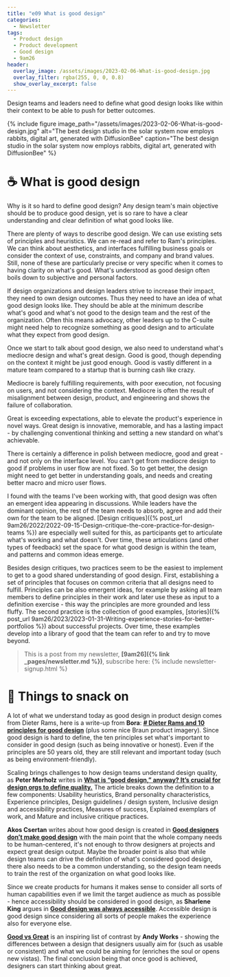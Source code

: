 ```yaml
---
title: "e09 What is good design"
categories:
  - Newsletter
tags:
  - Product design
  - Product development
  - Good design
  - 9am26
header:
  overlay_image: /assets/images/2023-02-06-What-is-good-design.jpg
  overlay_filter: rgba(255, 0, 0, 0.8)
  show_overlay_excerpt: false
---
```


Design teams and leaders need to define what good design looks like within their context to be able to push for better outcomes.

{% include figure image_path="/assets/images/2023-02-06-What-is-good-design.jpg" alt="The best design studio in the solar system now employs rabbits, digital art, generated with DiffusionBee" caption="The best design studio in the solar system now employs rabbits, digital art, generated with DiffusionBee" %}

# ☕ What is good design

Why is it so hard to define good design? Any design team's main objective should be to produce good design, yet is so rare to have a clear understanding and clear definition of what good looks like.

There are plenty of ways to describe good design. We can use existing sets of principles and heuristics. We can re-read and refer to Ram's principles. We can think about aesthetics, and interfaces fulfilling business goals or consider the context of use, constraints, and company and brand values. Still, none of these are particularly precise or very specific when it comes to having clarity on what's good. What's understood as good design often boils down to subjective and personal factors.

If design organizations and design leaders strive to increase their impact, they need to own design outcomes. Thus they need to have an idea of what good design looks like. They should be able at the minimum describe what's good and what's not good to the design team and the rest of the organization. Often this means advocacy, other leaders up to the C-suite might need help to recognize something as good design and to articulate what they expect from good design.

Once we start to talk about good design, we also need to understand what's mediocre design and what's great design. Good is good, though depending on the context it might be just good enough. Good is vastly different in a mature team compared to a startup that is burning cash like crazy.

Mediocre is barely fulfilling requirements, with poor execution, not focusing on users, and not considering the context. Mediocre is often the result of misalignment between design, product, and engineering and shows the failure of collaboration. 

Great is exceeding expectations, able to elevate the product's experience in novel ways. Great design is innovative, memorable, and has a lasting impact - by challenging conventional thinking and setting a new standard on what's achievable.

There is certainly a difference in polish between mediocre, good and great - and not only on the interface level. You can't get from mediocre design to good if problems in user flow are not fixed. So to get better, the design might need to get better in understanding goals, and needs and creating better macro and micro user flows.

I found with the teams I've been working with, that good design was often an emergent idea appearing in discussions. While leaders have the dominant opinion, the rest of the team needs to absorb, agree and add their own for the team to be aligned. [Design critiques]({% post_url 9am26/2022/2022-09-15-Design-critique-the-core-practice-for-design-teams %}) are especially well suited for this, as participants get to articulate what's working and what doesn't. Over time, these articulations (and other types of feedback) set the space for what good design is within the team, and patterns and common ideas emerge.

Besides design critiques, two practices seem to be the easiest to implement to get to a good shared understanding of good design. First, establishing a set of principles that focuses on common criteria that all designs need to fulfill. Principles can be also emergent ideas, for example by asking all team members to define principles in their work and later use these as input to a definition exercise - this way the principles are more grounded and less fluffy. The second practice is the collection of good examples, [stories]({% post_url 9am26/2023/2023-01-31-Writing-experience-stories-for-better-portfolios %}) about successful projects. Over time, these examples develop into a library of good that the team can refer to and try to move beyond.

> This is a post from my newsletter, **[9am26]({% link _pages/newsletter.md %})**, subscribe here:
> {% include newsletter-signup.html %}

# 🍪 Things to snack on

A lot of what we understand today as good design in product design comes from Dieter Rams, here is a write-up from  **Bora**: **[# Dieter Rams and 10 principles for good design](https://uxdesign.cc/dieter-rams-and-ten-principles-for-good-design-61cc32bcd6e6)** (plus some nice Braun product imagery). Since good design is hard to define, the ten principles set what's important to consider in good design (such as being innovative or honest). Even if the principles are 50 years old, they are still relevant and important today (such as being environment-friendly).

Scaling brings challenges to how design teams understand design quality, as **Peter Merholz** writes in **[What is “good design,” anyway? It’s crucial for design orgs to define quality.](https://www.petermerholz.com/blog/what-is-good-design-anyway-its-crucial-for-design-orgs-to-define-quality/)** The article breaks down the definition to a few components: Usability heuristics, Brand personality characteristics, Experience principles, Design guidelines / design system, Inclusive design and accessibility practices, Measures of success, Explained exemplars of work, and Mature and inclusive critique practices. 

**Akos Csertan** writes about how good design is created in **[Good designers don’t make good design](https://blog.prototypr.io/good-designers-dont-make-good-design-be338b5b7f10)** with the main point that the whole company needs to be human-centered, it's not enough to throw designers at projects and expect great design output. Maybe the broader point is also that while design teams can drive the definition of what's considered good design, there also needs to be a common understanding, so the design team needs to train the rest of the organization on what good looks like.

Since we create products for humans it makes sense to consider all sorts of human capabilities even if we limit the target audience as much as possible - hence accessibility should be considered in good design, as **Sharlene King** argues in **[Good design was always accessible](https://typodactyl.medium.com/good-design-was-always-accessible-74b3a1782b09)**. Accessible design is good design since considering all sorts of people makes the experience also for everyone else.

**[Good vs Great](https://www.andy.works/words/good-vs-great-design)** is an inspiring list of contrast by **Andy Works** - showing the differences between a design that designers usually aim for (such as usable or consistent) and what we could be aiming for (enriches the soul or opens new vistas). The final conclusion being that once good is achieved, designers can start thinking about great.